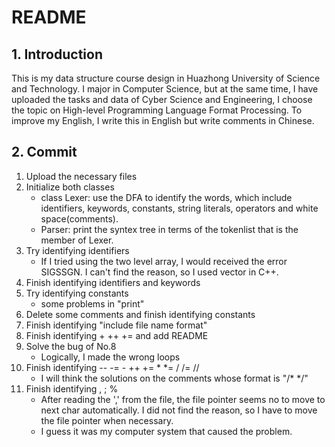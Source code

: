 # README

## 1. Introduction

This is my data structure course design in Huazhong University of Science and Technology. I major in Computer Science, but at the same time, I have uploaded the tasks and data of Cyber Science and Engineering, I choose the topic on High-level Programming Language Format Processing. To improve my English, I write this in English but write comments in Chinese.

## 2. Commit

1. Upload the necessary files
2. Initialize both classes
   - class Lexer: use the DFA to identify the words, which include identifiers, keywords, constants, string literals, operators and white space(comments).
   - Parser: print the syntex tree in terms of the tokenlist that is the member of Lexer.
3. Try identifying identifiers
   - If I tried using the two level array, I would received the error SIGSSGN. I can't find the reason, so I used vector in C++.
4. Finish identifying identifiers and keywords
5. Try identifying constants
   - some problems in "print"
6. Delete some comments and finish identifying constants
7. Finish identifying "include file name format"
8. Finish identifying + ++ += and add README
9. Solve the bug of No.8
   - Logically, I made the wrong loops
10. Finish identifying -- -= - ++ += * *= / /= // 
    - I will think the solutions on the comments whose format is "/*    */"
11. Finish identifying , ; %
    - After reading the ',' from the file, the file pointer seems no to move to next char automatically. I did not find the reason, so I have to move the file pointer when necessary.
    - I guess it was my computer system that caused the problem.

